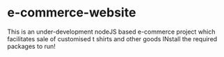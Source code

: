 # e-commerce-website

This is an under-development nodeJS based e-commerce project which facilitates sale of customised t shirts and other goods
INstall the required packages to run!

